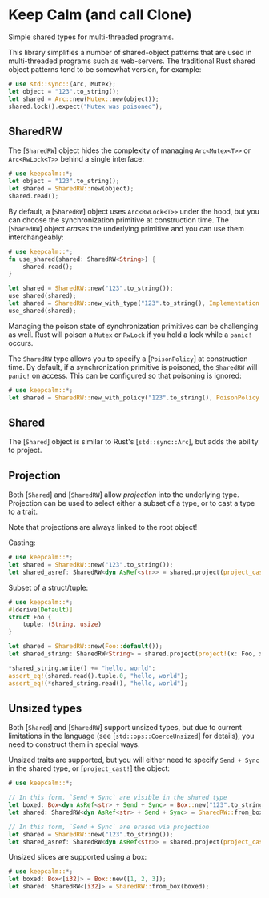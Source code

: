 # Keep Calm (and call Clone)

Simple shared types for multi-threaded programs.

This library simplifies a number of shared-object patterns that are used in multi-threaded programs such as web-servers. The
traditional Rust shared object patterns tend to be somewhat version, for example:

```rust
# use std::sync::{Arc, Mutex};
let object = "123".to_string();
let shared = Arc::new(Mutex::new(object));
shared.lock().expect("Mutex was poisoned");
```

## SharedRW

The [`SharedRW`] object hides the complexity of managing `Arc<Mutex<T>>` or `Arc<RwLock<T>>` behind a single interface:

```rust
# use keepcalm::*;
let object = "123".to_string();
let shared = SharedRW::new(object);
shared.read();
```

By default, a [`SharedRW`] object uses `Arc<RwLock<T>>` under the hood, but you can choose the synchronization primitive at
construction time. The [`SharedRW`] object *erases* the underlying primitive and you can use them interchangeably:

```rust
# use keepcalm::*;
fn use_shared(shared: SharedRW<String>) {
    shared.read();
}

let shared = SharedRW::new("123".to_string());
use_shared(shared);
let shared = SharedRW::new_with_type("123".to_string(), Implementation::Mutex);
use_shared(shared);
```

Managing the poison state of synchronization primitives can be challenging as well. Rust will poison a `Mutex` or `RwLock` if you
hold a lock while a `panic!` occurs.

The `SharedRW` type allows you to specify a [`PoisonPolicy`] at construction time. By default, if a synchronization
primitive is poisoned, the `SharedRW` will `panic!` on access. This can be configured so that poisoning is ignored:

```rust
# use keepcalm::*;
let shared = SharedRW::new_with_policy("123".to_string(), PoisonPolicy::Ignore);
```

## Shared

The [`Shared`] object is similar to Rust's [`std::sync::Arc`], but adds the ability to project.

## Projection

Both [`Shared`] and [`SharedRW`] allow *projection* into the underlying type. Projection can be used to select
either a subset of a type, or to cast a type to a trait.

Note that projections are always linked to the root object!

Casting:

```rust
# use keepcalm::*;
let shared = SharedRW::new("123".to_string());
let shared_asref: SharedRW<dyn AsRef<str>> = shared.project(project_cast!(x: String => dyn AsRef<str>));
```

Subset of a struct/tuple:

```rust
# use keepcalm::*;
#[derive(Default)]
struct Foo {
    tuple: (String, usize)
}

let shared = SharedRW::new(Foo::default());
let shared_string: SharedRW<String> = shared.project(project!(x: Foo, x.tuple.0));

*shared_string.write() += "hello, world";
assert_eq!(shared.read().tuple.0, "hello, world");
assert_eq!(*shared_string.read(), "hello, world");
```

## Unsized types

Both [`Shared`] and [`SharedRW`] support unsized types, but due to current limitations in the language (see [`std::ops::CoerceUnsized`] for details),
you need to construct them in special ways.

Unsized traits are supported, but you will either need to specify `Send + Sync` in the shared type, or [`project_cast!`] the object:

```rust
# use keepcalm::*;

// In this form, `Send + Sync` are visible in the shared type
let boxed: Box<dyn AsRef<str> + Send + Sync> = Box::new("123".to_string());
let shared: SharedRW<dyn AsRef<str> + Send + Sync> = SharedRW::from_box(boxed);

// In this form, `Send + Sync` are erased via projection
let shared = SharedRW::new("123".to_string());
let shared_asref: SharedRW<dyn AsRef<str>> = shared.project(project_cast!(x: String => dyn AsRef<str>));
```

Unsized slices are supported using a box:

```rust
# use keepcalm::*;
let boxed: Box<[i32]> = Box::new([1, 2, 3]);
let shared: SharedRW<[i32]> = SharedRW::from_box(boxed);
```
